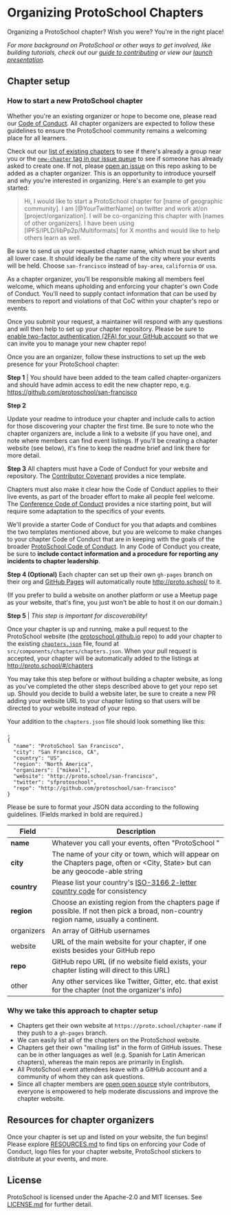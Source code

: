 # Organizing ProtoSchool Chapters

Organizing a ProtoSchool chapter? Wish you were? You're in the right place!

_For more background on ProtoSchool or other ways to get involved, like building tutorials, check out our [guide to contributing](./CONTRIBUTING.md) or view our [launch presentation](https://github.com/protoschool/organizing/blob/master/presentations/ProtoSchool_Launch_Preso_2019-01-14.pdf)._

## Chapter setup

### How to start a new ProtoSchool chapter

Whether you're an existing organizer or hope to become one, please read our [Code of Conduct](,/CODE_OF_CONDUCT.md). All chapter organizers are expected to follow these guidelines to ensure the ProtoSchool community remains a welcoming place for all learners.

Check out our [list of existing chapters](https://proto.school/#/chapters) to see if there's already a group near you or the [`new-chapter` tag in our issue queue](https://github.com/ProtoSchool/organizing/issues?q=is%3Aopen+is%3Aissue+label%3Anew-chapter) to see if someone has already asked to create one. If not, please [open an issue](https://github.com/ProtoSchool/organizing/issues/new?assignees=terichadbourne&labels=new-chapter&template=new-chapter-request.md&title=New+Chapter+Request+-+%5BLocation%5D) on this repo asking to be added as a chapter organizer. This is an opportunity to introduce yourself and why you're interested in organizing. Here's an example to get you started:

>Hi, I would like to start a ProtoSchool chapter for [name of geographic community]. I am [@YourTwitterName] on twitter and work at/on [project/organization]. I will be co-organizing this chapter with [names of other organizers]. I have been using [IPFS/IPLD/libPp2p/Multiformats] for X months and would like to help others learn as well.

Be sure to send us your requested chapter name, which must be short and all lower case. It should ideally be the name of the city where your events will be held. Choose `san-francisco` instead of `bay-area`, `california` or `usa`.

As a chapter organizer, you'll be responsible making all members feel welcome, which means upholding and enforcing your chapter's own Code of Conduct. You'll need to supply contact information that can be used by members to report and violations of that CoC within your chapter's repo or events.

Once you submit your request, a maintainer will respond with any questions and will then help to set up your chapter repository. Please be sure to [enable  two-factor authentication (2FA) for your GitHub account](https://help.github.com/articles/securing-your-account-with-two-factor-authentication-2fa/) so that we can invite you to manage your new chapter repo!

Once you are an organizer, follow these instructions to set up the web presence for your ProtoSchool chapter:

**Step 1** | You should have been added to the team called chapter-organizers and should have admin access to edit the new chapter repo, e.g. https://github.com/protoschool/san-francisco

**Step 2**

Update your readme to introduce your chapter and include calls to action for those discovering your chapter the first time. Be sure to note who the chapter organizers are, include a link to a website (if you have one), and note where members can find event listings. If you'll be creating a chapter website (see below), it's fine to keep the readme brief and link there for more detail.

**Step 3**
All chapters must have a Code of Conduct for your website and repository. The [Contributor Covenant](https://www.contributor-covenant.org/) provides a nice template.

Chapters must also make it clear how the Code of Conduct applies to their live events, as part of the broader effort to make all people feel welcome. The [Conference Code of Conduct](http://confcodeofconduct.com/)
provides a nice starting point, but will require some adaptation to the specifics of your events.

We'll provide a starter Code of Conduct for you that adapts and combines the two templates mentioned above, but you are welcome to make changes to your chapter Code of Conduct that are in keeping with the goals of the broader [ProtoSchool Code of Conduct](https://github.com/protoschool/organizing/blob/master/CODE_OF_CONDUCT.md). In any Code of Conduct you create, be sure to **include contact information and a procedure for reporting any incidents to chapter leadership**.

**Step 4 (Optional)**
Each chapter can set up their own `gh-pages` branch on their org and [GitHub Pages](https://help.github.com/categories/github-pages-basics/) will automatically route http://proto.school/<reponame> to it.

(If you prefer to build a website on another platform or use a Meetup page as your website, that's fine, you just won't be able to host it on our domain.)


**Step 5** | _This step is important for discoverability!_

Once your chapter is up and running, make a pull request to the ProtoSchool website (the [protoschool.github.io](https://github.com/ProtoSchool/protoschool.github.io) repo)
to add your chapter to the existing [`chapters.json`](https://github.com/ProtoSchool/protoschool.github.io/blob/code/src/components/chapters/chapters.json) file, found at `src/components/chapters/chapters.json`.
When your pull request is accepted, your chapter will be automatically added to the listings at http://proto.school/#/chapters

You may take this step before or without building a chapter website, as long as you've completed the other
steps described above to get your repo set up. Should you decide to build a website later, be sure to create a new PR adding your website URL to your chapter listing so that users will be directed to your website instead of your repo.

Your addition to the `chapters.json` file should look something like this:

```
,
{
  "name": "ProtoSchool San Francisco",
  "city": "San Francisco, CA",
  "country": "US",
  "region": "North America",
  "organizers": ["mikeal"],
  "website": "http://proto.school/san-francisco",
  "twitter": "sfprotoschool",
  "repo": "http://github.com/protoschool/san-francisco"
}
```
Please be sure to format your JSON data according to the following guidelines. (Fields marked in bold are required.)

| Field | Description |
| --- | --- |
| **name** | Whatever you call your events, often "ProtoSchool <City> " |
| **city**	 | The name of your city or town, which will appear on the Chapters page, often <City> or <City, State> but can be any geocode-able string |
| **country**	 |  Please list your country's [ISO-3166 2-letter country code](https://en.wikipedia.org/wiki/ISO_3166-2) for consistency |
| **region**  |  Choose an existing region from the chapters page if possible. If not then pick a broad, non-country region name, usually a continent. |
| organizers  | An array of GitHub usernames  |
| website  |  URL of the main website for your chapter, if one exists besides your GitHub repo |
| **repo** |  GitHub repo URL (if no website field exists, your chapter listing will direct to this URL)|
| other   | Any other services like Twitter, Gitter, etc. that exist for the chapter (not the organizer's info) |


### Why we take this approach to chapter setup
- Chapters get their own website at `https://proto.school/chapter-name` if they push to a `gh-pages` branch.
- We can easily list all of the chapters on the ProtoSchool website.
- Chapters get their own "mailing list" in the form of GitHub issues. These can be in other languages as well (e.g. Spanish for Latin American chapters), whereas the main repos are primarily in English.
- All ProtoSchool event attendees leave with a GitHub account and a community of whom they can ask questions.
- Since all chapter members are [open open source](https://github.com/Level/community/blob/master/CONTRIBUTING.md) style contributors, everyone is empowered to help moderate discussions and improve the chapter website.

## Resources for chapter organizers
Once your chapter is set up and listed on your website, the fun begins! Please explore [RESOURCES.md](./RESOURCES.md) to find tips on enforcing your Code of Conduct, logo files for your chapter website, ProtoSchool stickers to distribute at your events, and more.

## License
ProtoSchool is licensed under the Apache-2.0 and MIT licenses. See [LICENSE.md](./LICENSE.md) for further detail.
